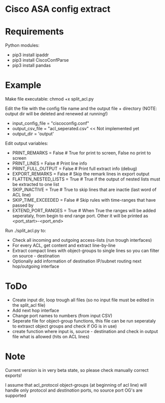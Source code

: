 Cisco ASA config extract
========================




Requirements
============

Python modules:
* pip3 install ipaddr
* pip3 install CiscoConfParse
* pip3 install pandas


Example
=======
Make file executable: chmod +x split_acl.py

Edit the file with the config file name and the output file + directory (NOTE: output dir will be deleted and renewed at running!)
* input_config_file = "ciscoconfig.conf" 
* output_csv_file = "acl_seperated.csv"   << Not implemented yet
* output_dir = 'output'

Edit output variables:
* PRINT_REMARKS = False				# True for print to screen, False no print to screen
* PRINT_LINES = False 				# Print line info
* PRINT_FULL_OUTPUT = False 		# Print full extract info (debug)
* EXPORT_REMARKS = False 			# Skip the remark lines in export output
* FLATTEN_NESTED_LISTS = True		# True if the output of nested lists must be extracted to one list 
* SKIP_INACTIVE = True				# True to skip lines that are inactie (last word of ACL line)
* SKIP_TIME_EXCEEDED = False		# Skip rules with time-ranges that have passed by
* EXTEND_PORT_RANGES = True 		# When True the ranges will be added seperataly, from begin to end range port. Other it will be printed as <port_start>-<port_end>

Run ./split_acl.py to:

* Check all incoming and outgoing access-lists (run trough interfaces)
* For every ACL, get content and extract line-by-line
* Extract compact lines with object-groups to single lines so you can filter on source - destination
* Optionally add information of destination IP/subnet routing next hop/outgoing interface


ToDo
====
* Create input dir, loop trough all files (so no input file must be edited in the split_acl file)
* Add next hop interface
* Change port names to numbers (from input CSV)
* Seperate file for object-group functions, this file can be run seperataly to extraxct object groups and check if OG is in use)
* create function where input is, source - destination and check in output file what is allowed (hits on ACL lines)


Note
====

Current version is in very beta state, so please check manually correct exports!

I assume that acl_protocol object-groups (at beginning of acl line) will handle only protocol and _destination_ ports, no source port OG's are supported